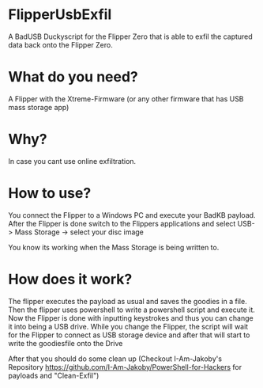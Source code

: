 # FlipperUsbExfil
A BadUSB Duckyscript for the Flipper Zero that is able to exfil the captured data back onto the Flipper Zero.

# What do you need?
A Flipper with the Xtreme-Firmware (or any other firmware that has USB mass storage app)


# Why? 
In case you cant use online exfiltration.

# How to use?
You connect the Flipper to a Windows PC and execute your BadKB payload. After the Flipper is done switch to the Flippers applications and select USB-> Mass Storage -> select your disc image

You know its working when the Mass Storage is being written to.

# How does it work?

The flipper executes the payload as usual and saves the goodies in a file.
Then the flipper uses powershell to write a powershell script and execute it.
Now the Flipper is done with inputting keystrokes and thus you can change it into being a USB drive.
While you change the Flipper, the script will wait for the Flipper to connect as USB storage device and after that will start to write the goodiesfile onto the Drive

After that you should do some clean up (Checkout I-Am-Jakoby's Repository https://github.com/I-Am-Jakoby/PowerShell-for-Hackers for payloads and "Clean-Exfil")
